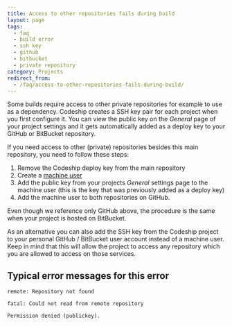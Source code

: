 ```yaml
---
title: Access to other repositories fails during build
layout: page
tags:
  - faq
  - build error
  - ssh key
  - github
  - bitbucket
  - private repository
category: Projects
redirect_from:
  - /faq/access-to-other-repositories-fails-during-build/
---
```

Some builds require access to other private repositories for example to use as a dependency. Codeship creates a SSH key pair for each project when you first configure it. You can view the public key on the _General_ page of your project settings and it gets automatically added as a deploy key to your GitHub or BitBucket repository.

If you need access to other (private) repositories besides this main repository, you need to follow these steps:

1. Remove the Codeship deploy key from the main repository
2. Create a [machine user](https://developer.github.com/guides/managing-deploy-keys/#machine-users)
3. Add the public key from your projects _General_ settings page to the machine user (this is the key that was previously added as a deploy key)
4. Add the machine user to both repositories on GitHub.

Even though we reference only GitHub above, the procedure is the same when your project is hosted on BitBucket.

As an alternative you can also add the SSH key from the Codeship project to your personal GitHub / BitBucket user account instead of a machine user. Keep in mind that this will allow the project to access any repository which you are allowed to access on those services.

## Typical error messages for this error

```shell
remote: Repository not found
```

```shell
fatal: Could not read from remote repository
```

```shell
Permission denied (publickey).
```
